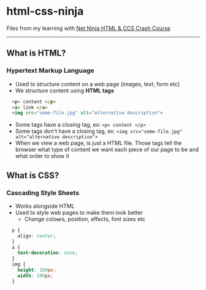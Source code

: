 # html-css-ninja
Files from my learning with [Net Ninja HTML &amp; CCS Crash Course](https://www.youtube.com/playlist?list=PL4cUxeGkcC9ivBf_eKCPIAYXWzLlPAm6G)

***

## What is HTML?
### **H**yper**t**ext **M**arkup **L**anguage

- Used to structure content on a web page (images, text, form etc)
- We structure content using __HTML tags__

``` html
  <p> content </p>
  <a> link </a>
  <img src="some-file.jpg" alt="alternative description">
```

- Some tags have a closing tag, ex: `<p> content </p>`
- Some tags don't have a closing tag, ex: `<img src="some-file.jpg" alt="alternative description">`
- When we view a web page, is just a HTML file. Those tags tell the browser 
what type of content we want each piece of our page to be and what order to
show it

## What is CSS?
### **C**ascading **S**tyle **S**heets
- Works alongside HTML
- Used to style web pages to make them look better
  - Change colo~~u~~rs, position, effects, font sizes etc

``` css
  p {
    align: center;
  }
  a {
    text-decoration: none;
  }
  img {
    height: 100px;
    width: 100px;
  }
```
